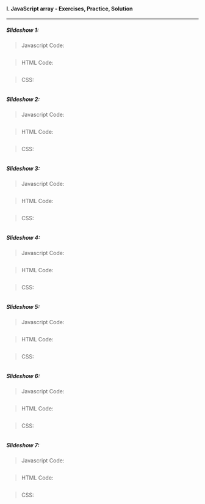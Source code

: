 #### I. JavaScript array - Exercises, Practice, Solution
---
##### Slideshow 1:

>Javascript Code:
```javascript

```

>HTML Code:
```javascript

```

>CSS:
```javascript

```

##### Slideshow 2:

>Javascript Code:
```javascript

```

>HTML Code:
```javascript

```

>CSS:
```javascript

```

##### Slideshow 3:

>Javascript Code:
```javascript

```

>HTML Code:
```javascript

```

>CSS:
```javascript

```

##### Slideshow 4:

>Javascript Code:
```javascript

```

>HTML Code:
```javascript

```

>CSS:
```javascript

```

##### Slideshow 5:

>Javascript Code:
```javascript

```

>HTML Code:
```javascript

```

>CSS:
```javascript

```

##### Slideshow 6:

>Javascript Code:
```javascript

```

>HTML Code:
```javascript

```

>CSS:
```javascript

```

##### Slideshow 7:

>Javascript Code:
```javascript

```

>HTML Code:
```javascript

```

>CSS:
```javascript

```

